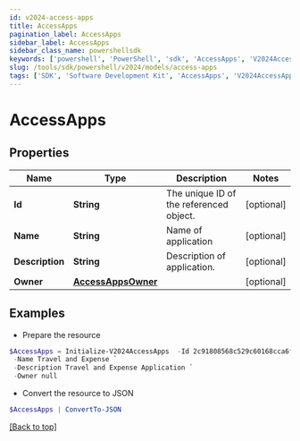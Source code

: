 ```yaml
---
id: v2024-access-apps
title: AccessApps
pagination_label: AccessApps
sidebar_label: AccessApps
sidebar_class_name: powershellsdk
keywords: ['powershell', 'PowerShell', 'sdk', 'AccessApps', 'V2024AccessApps']
slug: /tools/sdk/powershell/v2024/models/access-apps
tags: ['SDK', 'Software Development Kit', 'AccessApps', 'V2024AccessApps']
---
```


# AccessApps

## Properties

| Name | Type | Description | Notes |
| --- | --- | --- | --- |
| **Id** | **String** | The unique ID of the referenced object. | [optional] |
| **Name** | **String** | Name of application | [optional] |
| **Description** | **String** | Description of application. | [optional] |
| **Owner** | [**AccessAppsOwner**](access-apps-owner) |  | [optional] |

## Examples

- Prepare the resource

```powershell
$AccessApps = Initialize-V2024AccessApps  -Id 2c91808568c529c60168cca6f90c1313 `
 -Name Travel and Expense `
 -Description Travel and Expense Application `
 -Owner null
```

- Convert the resource to JSON

```powershell
$AccessApps | ConvertTo-JSON
```

[[Back to top]](#)
